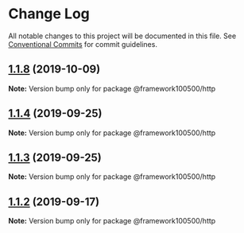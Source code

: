 # Change Log

All notable changes to this project will be documented in this file.
See [Conventional Commits](https://conventionalcommits.org) for commit guidelines.

## [1.1.8](https://github.com/framework100500/framework100500/compare/@framework100500/http@1.1.7...@framework100500/http@1.1.8) (2019-10-09)

**Note:** Version bump only for package @framework100500/http





## [1.1.4](https://github.com/framework100500/framework100500/compare/@framework100500/http@1.1.3...@framework100500/http@1.1.4) (2019-09-25)

**Note:** Version bump only for package @framework100500/http





## [1.1.3](https://github.com/framework100500/framework100500/compare/@framework100500/http@1.1.2...@framework100500/http@1.1.3) (2019-09-25)

**Note:** Version bump only for package @framework100500/http





## [1.1.2](https://github.com/framework100500/framework100500/compare/@framework100500/http@1.1.1...@framework100500/http@1.1.2) (2019-09-17)

**Note:** Version bump only for package @framework100500/http
